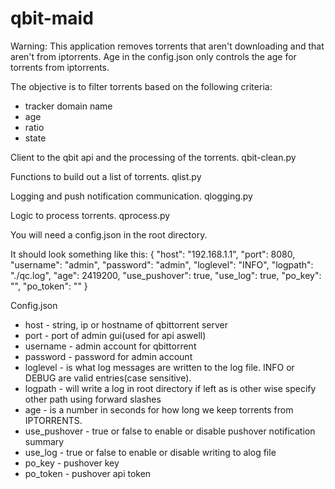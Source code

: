 # qbit-maid

Warning: This application removes torrents that aren't downloading and that aren't from iptorrents. Age in the config.json only controls the age for torrents from iptorrents.

The objective is to filter torrents based on the following criteria:
- tracker domain name
- age
- ratio
- state

Client to the qbit api and the processing of the torrents.
qbit-clean.py

Functions to build out a list of torrents.
qlist.py

Logging and push notification communication.
qlogging.py

Logic to process torrents.
qprocess.py

You will need a config.json in the root directory.

It should look something like this:
{
    "host": "192.168.1.1",
    "port": 8080,
    "username": "admin",
    "password": "admin",
    "loglevel": "INFO",
    "logpath": "./qc.log",
    "age": 2419200,
    "use_pushover": true,
    "use_log": true,
    "po_key": "",
    "po_token": ""
}

Config.json
- host - string, ip or hostname of qbittorrent server
- port - port of admin gui(used for api aswell)
- username - admin account for qbittorrent
- password - password for admin account
- loglevel - is what log messages are written to the log file. INFO or DEBUG are valid entries(case sensitive).
- logpath - will write a log in root directory if left as is other wise specify other path using forward slashes
- age - is a number in seconds for how long we keep torrents from IPTORRENTS.
- use_pushover - true or false to enable or disable pushover notification summary
- use_log - true or false to enable or disable writing to alog file
- po_key - pushover key
- po_token - pushover api token